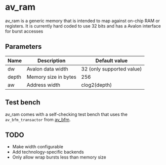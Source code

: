 av_ram
======

av_ram is a generic memory that is intended to map against on-chip RAM or registers. It is currently hard coded to use 32 bits and has a Avalon interface for burst accesses

Parameters
----------

Name  | Description          | Default value             |
----- | -------------------- | ------------------------- |
dw    | Avalon data width    | 32 (only supported value) |
depth | Memory size in bytes | 256                       |
aw    | Address width        | clog2(depth)              |

Test bench
----------
av_ram comes with a self-checking test bench that uses the `av_bfm_transactor` from [av_bfm](https://github.com/sirchuckalot/av_bfm).

TODO
----

- Make width configurable
- Add technology-specific backends
- Only allow wrap bursts less than memory size
